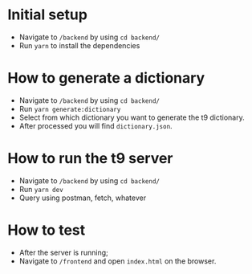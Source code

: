 # Initial setup
- Navigate to `/backend` by using `cd backend/`
- Run `yarn` to install the dependencies

# How to generate a dictionary
- Navigate to `/backend` by using `cd backend/`
- Run `yarn generate:dictionary`
- Select from which dictionary you want to generate the t9 dictionary.
- After processed you will find `dictionary.json`.

# How to run the t9 server
- Navigate to `/backend` by using `cd backend/`
- Run `yarn dev`
- Query using postman, fetch, whatever

# How to test
- After the server is running;
- Navigate to `/frontend` and open `index.html` on the browser.